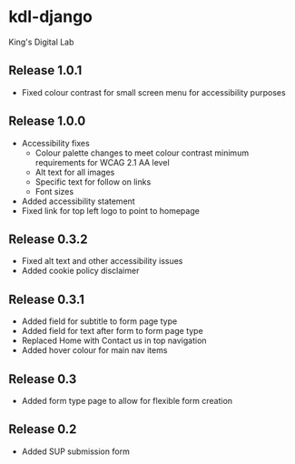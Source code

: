 # kdl-django

King's Digital Lab

## Release 1.0.1

* Fixed colour contrast for small screen menu for accessibility purposes

## Release 1.0.0

* Accessibility fixes
    * Colour palette changes to meet colour contrast minimum requirements for WCAG 2.1 AA level
    * Alt text for all images
    * Specific text for follow on links
    * Font sizes
* Added accessibility statement
* Fixed link for top left logo to point to homepage

## Release 0.3.2

* Fixed alt text and other accessibility issues
* Added cookie policy disclaimer

## Release 0.3.1

* Added field for subtitle to form page type
* Added field for text after form to form page type
* Replaced Home with Contact us in top navigation
* Added hover colour for main nav items 

## Release 0.3

* Added form type page to allow for flexible form creation

## Release 0.2

* Added SUP submission form